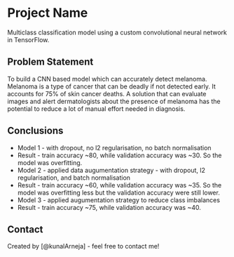 # Project Name

Multiclass classification model using a custom convolutional neural network in TensorFlow.

## Problem Statement

To build a CNN based model which can accurately detect melanoma. Melanoma is a type of cancer that can be deadly if not detected early. It accounts for 75% of skin cancer deaths. A solution that can evaluate images and alert dermatologists about the presence of melanoma has the potential to reduce a lot of manual effort needed in diagnosis.

<!-- You don't have to answer all the questions - just the ones relevant to your project. -->

## Conclusions

- Model 1 - with dropout, no l2 regularisation, no batch normalisation
- Result - train accuracy ~80, while validation accuracy was ~30. So the model was overfitting.
- Model 2 - applied data augumentation strategy - with dropout, l2 regularisation, and batch normalisation
- Result - train accuracy ~60, while validation accuracy was ~35. So the model was overfitting less but the validation accuracy were still lower.
- Model 3 - applied augumentation strategy to reduce class imbalances
- Result - train accuracy ~75, while validation accuracy was ~40.

## Contact

Created by [@kunalArneja] - feel free to contact me!
